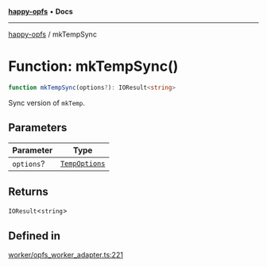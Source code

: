 [**happy-opfs**](../README.md) • **Docs**

***

[happy-opfs](../README.md) / mkTempSync

# Function: mkTempSync()

```ts
function mkTempSync(options?): IOResult<string>
```

Sync version of `mkTemp`.

## Parameters

| Parameter | Type |
| ------ | ------ |
| `options`? | [`TempOptions`](../interfaces/TempOptions.md) |

## Returns

`IOResult`\<`string`\>

## Defined in

[worker/opfs\_worker\_adapter.ts:221](https://github.com/JiangJie/happy-opfs/blob/41bfb9280ee562c4a8708809308f96d116edb112/src/worker/opfs_worker_adapter.ts#L221)
